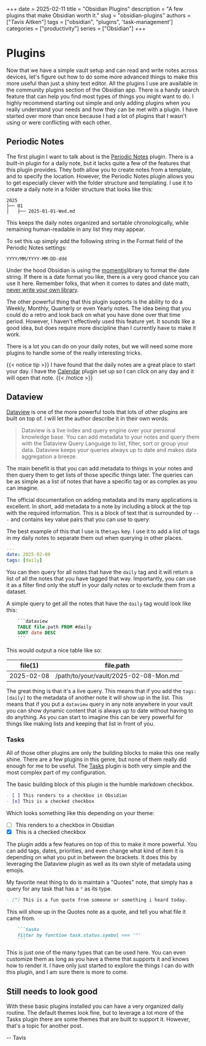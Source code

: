+++
date = 2025-02-11
title = "Obsidian Plugins"
description = "A few plugins that make Obsidian worth it."
slug = "obsidian-plugins"
authors = ["Tavis Aitken"]
tags = ["obsidian", "plugins", 'task-management']
categories = ["productivity"]
series = ["Obsidian"]
+++

# Plugins

Now that we have a simple vault setup and can read and write notes across devices, let's figure out how to do some more advanced things to make this more useful than just a shiny text editor. All the plugins I use are available in the community plugins section of the Obsidian app. There is a handy search feature that can help you find most types of things you might want to do. I highly recommend starting out simple and only adding plugins when you really understand your needs and how they can be met with a plugin. I have started over more than once because I had a lot of plugins that I wasn't using or were conflicting with each other.

## Periodic Notes

The first plugin I want to talk about is the [Periodic Notes](https://github.com/liamcain/obsidian-periodic-notes) plugin. There is a built-in plugin for a daily note, but it lacks quite a few of the features that this plugin provides. They both allow you to create notes from a template, and to specify the location. However, the Periodic Notes plugin allows you to get especially clever with the folder structure and templating. I use it to create a daily note in a folder structure that looks like this:

``` plaintext
2025
├── 01
│   ├── 2025-01-01-Wed.md
```

This keeps the daily notes organized and sortable chronologically, while remaining human-readable in any list they may appear.

To set this up simply add the following string in the Format field of the Periodic Notes settings:

``` plaintext
YYYY/MM/YYYY-MM-DD-ddd
```

Under the hood Obsidian is using the [momentjs](https://momentjs.com/docs/#/displaying/format/)library to format the date string. If there is a date format you like, there is a very good chance you can use it here. Remember folks, that when it comes to dates and date math, [never write your own library](https://www.youtube.com/watch?v=-5wpm-gesOY).

The other powerful thing that this plugin supports is the ability to do a Weekly, Monthly, Quarterly or even Yearly notes. The idea being that you could do a retro and look back on what you have done over that time period. However, I haven't effectively used this feature yet. It sounds like a good idea, but does require more discipline than I currently have to make it work.

There is a lot you can do on your daily notes, but we will need some more plugins to handle some of the really interesting tricks.

{{< notice tip >}}
I have found that the daily notes are a great place to start your day. I have the [Calendar](https://github.com/liamcain/obsidian-calendar-plugin) plugin set up so I can click on any day and it will open that note.
{{< /notice >}}

## Dataview

[Dataview](https://blacksmithgu.github.io/obsidian-dataview/) is one of the more powerful tools that lots of other plugins are built on top of. I will let the author describe it in their own words:

> Dataview is a live index and query engine over your personal knowledge base. You can add metadata to your notes and query them with the Dataview Query Language to list, filter, sort or group your data. Dataview keeps your queries always up to date and makes data aggregation a breeze.

The main benefit is that you can add metadata to things in your notes and then query them to get lists of those specific things later. The queries can be as simple as a list of notes that have a specific tag or as complex as you can imagine.

The official documentation on adding metadata and its many applications is excellent. In short, add metadata to a note by including a block at the top with the required information. This is a block of text that is surrounded by `---` and contains key value pairs that you can use to query.

The best example of this that I use is the`tags` key. I use it to add a list of tags in my daily notes to separate them out when querying in other places.

```yaml
---
date: 2025-02-08
tags: [daily]
```

You can then query for all notes that have the `daily` tag and it will return a list of all the notes that you have tagged that way. Importantly, you can use it as a filter find only the stuff in your daily notes or to exclude them from a dataset.

A simple query to get all the notes that have the `daily` tag would look like this:

```SQL
    ```dataview
    TABLE file.path FROM #daily
    SORT date DESC
    ```
```

This would output a nice table like so:

| file(1) | file.path |
| ------- | --------- |
| 2025-02-08 | /path/to/your/vault/2025-02-08-Mon.md |

The great thing is that it's a live query. This means that if you add the `tags: [daily]` to the metadata of another note it will show up in the list. This means that if you put a `dataview` query in any note anywhere in your vault you can show dynamic content that is always up to date without having to do anything. As you can start to imagine this can be very powerful for things like making lists and keeping that list in front of you.

### Tasks

All of those other plugins are only the building blocks to make this one really shine. There are a few plugins in this genre, but none of them really did enough for me to be useful.
The [Tasks](https://publish.obsidian.md/tasks/Introduction) plugin is both very simple and the most complex part of my configuration.

The basic building block of this plugin is the humble markdown checkbox.
```markdown
- [ ] This renders to a checkbox in Obsidian
- [x] This is a checked checkbox
```
Which looks something like this depending on your theme:
- [ ] This renders to a checkbox in Obsidian
- [x] This is a checked checkbox

The plugin adds a few features on top of this to make it more powerful. You can add tags, dates, priorities, and even change what kind of item it is depending on what you put in between the brackets. It does this by leveraging the Dataview plugin as well as its own style of metadata using emojis.

My favorite neat thing to do is maintain a "Quotes" note, that simply has a query for any task that has a `"` as its type.

```markdown
- ["] This is a fun quote from someone or something i heard today.
```

This will show up in the Quotes note as a quote, and tell you what file it came from.
```markdown
    ```tasks
    filter by function task.status.symbol === '"'
    ```
```

This is just one of the many types that can be used here. You can even customize them as long as you have a theme that supports it and knows how to render it.
I have only just started to explore the things I can do with this plugin, and I am sure there is more to come.

## Still needs to look good

With these basic plugins installed you can have a very organized daily routine. The default themes look fine, but to leverage a lot more of the Tasks plugin there are some themes that are built to support it. However, that's a topic for another post.

-- Tavis


